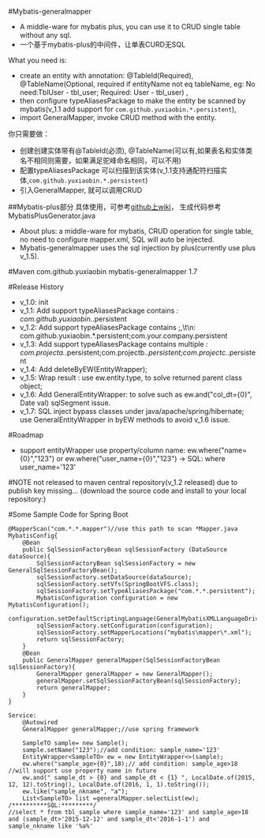#Mybatis-generalmapper
* A middle-ware for mybatis plus, you can use it to CRUD single table without any sql.
* 一个基于mybatis-plus的中间件，让单表CURD无SQL

What you need is: 
* create an entity with annotation: @TableId(Required), @TableName(Optional, required if entityName not eq tableName, eg: No need:TblUser - tbl\_user; Required: User - tbl\_user) ,
* then configure typeAliasesPackage to make the entity be scanned by mybatis(v_1.1 add support for `com.github.yuxiaobin.*.persistent`),
* import GeneralMapper, invoke CRUD method with the entity.

你只需要做：
* 创建创建实体带有@TableId(必须), @TableName(可以有,如果表名和实体类名不相同则需要，如果满足驼峰命名相同，可以不用)
* 配置typeAliasesPackage 可以扫描到该实体(v_1.1支持通配符扫描实体,`com.github.yuxiaobin.*.persistent`)
* 引入GeneralMapper, 就可以调用CRUD

##Mybatis-plus部分
具体使用，可参考[github上wiki](http://git.oschina.net/juapk/mybatis-plus)， 生成代码参考MybatisPlusGenerator.java
* About plus: a middle-ware for mybatis, CRUD operation for single table, no need to configure mapper.xml, SQL will auto be injected.
* Mybatis-generalmapper uses the sql injection by plus(currently use plus v_1.5).

#Maven
	<dependency>
			<groupId>com.github.yuxiaobin</groupId>
			<artifactId>mybatis-generalmapper</artifactId>
			<version>1.7</version>
		</dependency>

#Release History
* v_1.0: init
* v_1.1: Add support typeAliasesPackage contains *: com.github.yuxiaobin.*.persistent
* v_1.2: Add support typeAliasesPackage contains ;,\t\n: com.github.yuxiaobin.*.persistent;com.your.company.persistent
* v_1.3: Add support typeAliasesPackage contains multiple *: com.projecta.*.persistent;com.projectb.*.persistent;com.projectc.*.persistent
* v_1.4: Add deleteByEW(EntityWrapper);
* v_1.5: Wrap result : use ew.entity.type, to solve returned parent class object;
* v_1.6: Add GeneralEntityWrapper: to solve such as ew.and("col_dt={0}", Date val) sqlSegment issue.
* v_1.7: SQL inject bypass classes under java/apache/spring/hibernate; use GeneralEntityWrapper in byEW methods to avoid v_1.6 issue. 

#Roadmap
* support entityWrapper use property/column name: ew.where("name={0}","123") or ew.where("user_name={0}","123") -> SQL: where user_name='123'

#NOTE
not released to maven central repository(v_1.2 released) due to publish key missing... (download the source code and install to your local repository:)


#Some Sample Code for Spring Boot
	
	@MapperScan("com.*.*.mapper")//use this path to scan *Mapper.java
	MybatisConfig{
		@Bean
		public SqlSessionFactoryBean sqlSessionFactory (DataSource dataSource){
			SqlSessionFactoryBean sqlSessionFactory = new GeneralSqlSessionFactoryBean();
			sqlSessionFactory.setDataSource(dataSource);
			sqlSessionFactory.setVfs(SpringBootVFS.class);
			sqlSessionFactory.setTypeAliasesPackage("com.*.*.persistent");
			MybatisConfiguration configuration = new MybatisConfiguration();
			configuration.setDefaultScriptingLanguage(GeneralMybatisXMLLanguageDriver.class);
			sqlSessionFactory.setConfiguration(configuration);
			sqlSessionFactory.setMapperLocations("mybatis\mapper\*.xml");
			return sqlSessionFactory;
		}
		@Bean
		public GeneralMapper generalMapper(SqlSessionFactoryBean sqlSessionFactory){
			GeneralMapper generalMapper = new GeneralMapper();
			generalMapper.setSqlSessionFactoryBean(sqlSessionFactory);
			return generalMapper;
		}
	}
	
	Service:
		@Autowired
		GeneralMapper generalMapper;//use spring framework
		
		SampleTO sample= new Sample();
		sample.setName("123");//add condition: sample_name='123'
		EntityWrapper<SampleTO> ew = new EntityWrapper<>(sample);
		ew.where("sample_age>{0}",18);// add condition: sample_age>18 //will support use property name in future
		ew.and(" sample_dt > {0} and sample_dt < {1} ", LocalDate.of(2015, 12, 12).toString(), LocalDate.of(2016, 1, 1).toString());
		ew.like("sample_nkname", "a");
		List<SampleTO> list =generalMapper.selectList(ew);
	/**********SQL:*********/
	//select * from tbl_sample where sample_name='123' and sample_age>18 and (sample_dt>'2015-12-12' and sample_dt<'2016-1-1') and sample_nkname like '%a%'
